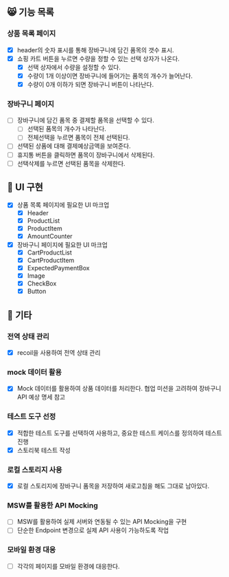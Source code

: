 ## 😸 기능 목록

### 상품 목록 페이지

- [x] header의 숫자 표시를 통해 장바구니에 담긴 품목의 갯수 표시.
- [x] 쇼핑 카트 버튼을 누르면 수량을 정할 수 있는 선택 상자가 나온다.
  - [x] 선택 상자에서 수량을 설정할 수 있다.
  - [x] 수량이 1개 이상이면 장바구니에 들어가는 품목의 개수가 늘어난다.
  - [x] 수량이 0개 이하가 되면 장바구니 버튼이 나타난다.

### 장바구니 페이지

- [ ] 장바구니에 담긴 품목 중 결제할 품목을 선택할 수 있다.
  - [ ] 선택된 품목의 개수가 나타난다.
  - [ ] 전체선택을 누르면 품목이 전체 선택된다.
- [ ] 선택된 상품에 대해 결제예상금액을 보여준다.
- [ ] 휴지통 버튼을 클릭하면 품목이 장바구니에서 삭제된다.
- [ ] 선택삭제를 누르면 선택된 품목을 삭제한다.

## 🦦 UI 구현

- [x] 상품 목록 페이지에 필요한 UI 마크업
  - [x] Header
  - [x] ProductList
  - [x] ProductItem
  - [x] AmountCounter
- [x] 장바구니 페이지에 필요한 UI 마크업
  - [x] CartProductList
  - [x] CartProductItem
  - [x] ExpectedPaymentBox
  - [x] Image
  - [x] CheckBox
  - [x] Button

## 🐧 기타

### 전역 상태 관리

- [x] recoil을 사용하여 전역 상태 관리

### mock 데이터 활용

- [x] Mock 데이터를 활용하여 상품 데이터를 처리한다. 협업 미션을 고려하여 장바구니 API 예상 명세 참고

### 테스트 도구 선정

- [x] 적합한 테스트 도구를 선택하여 사용하고, 중요한 테스트 케이스를 정의하여 테스트 진행
- [x] 스토리북 테스트 작성

### 로컬 스토리지 사용

- [x] 로컬 스토리지에 장바구니 품목을 저장하여 새로고침을 해도 그대로 남아있다.

### MSW를 활용한 API Mocking

- [ ] MSW를 활용하여 실제 서버와 연동될 수 있는 API Mocking을 구현
- [ ] 단순한 Endpoint 변경으로 실제 API 사용이 가능하도록 작업

### 모바일 환경 대응

- [ ] 각각의 페이지를 모바일 환경에 대응한다.
